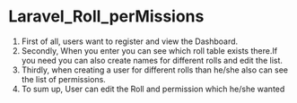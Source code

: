 # Laravel_Roll_perMissions #

 1. First of all, users want to register and view the Dashboard.
 2. Secondly, When you enter you can see which roll table exists there.If you need you can also  create names for different rolls and edit the list.
 3. Thirdly, when creating a user for different rolls than he/she also can see the list of permissions.
 4. To sum up, User can edit the Roll and permission which he/she wanted 
